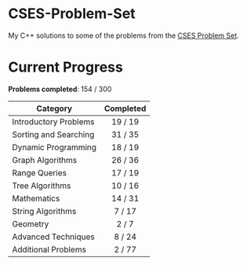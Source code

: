 # CSES-Problem-Set

My C++ solutions to some of the problems from the [CSES Problem Set](https://cses.fi/problemset/).

# Current Progress

**Problems completed**: 154 / 300

| Category              | Completed |
| --------------------- | :-------: |
| Introductory Problems |  19 / 19  |
| Sorting and Searching |  31 / 35  |
| Dynamic Programming   |  18 / 19  |
| Graph Algorithms      |  26 / 36  |
| Range Queries         |  17 / 19  |
| Tree Algorithms       |  10 / 16  |
| Mathematics           |  14 / 31  |
| String Algorithms     |   7 / 17  |
| Geometry              |   2 / 7   |
| Advanced Techniques   |   8 / 24  |
| Additional Problems   |   2 / 77  |
